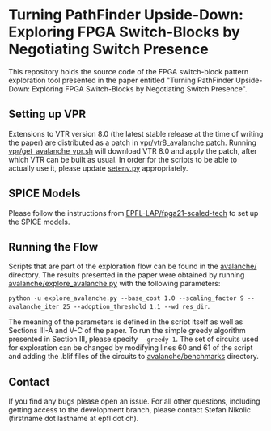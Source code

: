 # Turning PathFinder Upside-Down: Exploring FPGA Switch-Blocks by Negotiating Switch Presence


This repository holds the source code of the FPGA switch-block pattern exploration tool presented in the paper entitled "Turning PathFinder Upside-Down: Exploring FPGA
Switch-Blocks by Negotiating Switch Presence".


## Setting up VPR

Extensions to VTR version 8.0 (the latest stable release at the time of writing the paper) are distributed as a patch in [vpr/vtr8_avalanche.patch](https://github.com/EPFL-LAP/fpl21-avalanche/edit/master/vpr/vtr8_avalanche.patch).
Running [vpr/get_avalanche_vpr.sh](https://github.com/EPFL-LAP/fpl21-avalanche/edit/master/vpr/get_avalanche_vpr.sh) will download VTR 8.0 and apply the patch, after which VTR can be built as usual.
In order for the scripts to be able to actually use it, please update [setenv.py](https://github.com/EPFL-LAP/fpl21-avalanche/edit/master/setenv.py) appropriately.

## SPICE Models

Please follow the instructions from [EPFL-LAP/fpga21-scaled-tech](https://github.com/EPFL-LAP/fpga21-scaled-tech) to set up the SPICE models.

## Running the Flow

Scripts that are part of the exploration flow can be found in the [avalanche/](https://github.com/EPFL-LAP/fpl21-avalanche/edit/master/avalanche/) directory.
The results presented in the paper were obtained by running [avalanche/explore_avalanche.py](https://github.com/EPFL-LAP/fpl21-avalanche/edit/master/avalanche/explore_avalanche.py) with the following parameters:

`python -u explore_avalanche.py --base_cost 1.0 --scaling_factor 9 --avalanche_iter 25 --adoption_threshold 1.1 --wd res_dir`.

The meaning of the parameters is defined in the script itself as well as Sections III-A and V-C of the paper.
To run the simple greedy algorithm presented in Section III, please specify `--greedy 1`. The set of circuits used for exploration can be changed by modifying lines 60 and 61 of the script and adding the .blif files of the circuits to [avalanche/benchmarks](https://github.com/EPFL-LAP/fpl21-avalanche/edit/master/avalanche/benchmarks/) directory.


## Contact

If you find any bugs please open an issue. For all other questions, including getting access to the development branch, please contact Stefan Nikolic (firstname dot lastname at epfl dot ch).
